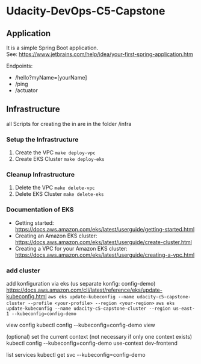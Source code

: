 # Udacity-DevOps-C5-Capstone

## Application

It is a simple Spring Boot application.  
See: https://www.jetbrains.com/help/idea/your-first-spring-application.htm

Endpoints:
- /hello?myName=[yourName]
- /ping
- /actuator

## Infrastructure 
all Scripts for creating the in are in the folder /infra  


### Setup the Infrastructure
1. Create the VPC `make deploy-vpc`  
2. Create EKS Cluster `make deploy-eks`


### Cleanup Infrastructure

1. Delete the VPC `make delete-vpc`
2. Delete EKS Cluster `make delete-eks`

### Documentation of EKS
- Getting started: https://docs.aws.amazon.com/eks/latest/userguide/getting-started.html
- Creating an Amazon EKS cluster: https://docs.aws.amazon.com/eks/latest/userguide/create-cluster.html
- Creating a VPC for your Amazon EKS cluster: https://docs.aws.amazon.com/eks/latest/userguide/creating-a-vpc.html

### add cluster

add konfiguration via eks (us separate konfig: config-demo)
https://docs.aws.amazon.com/cli/latest/reference/eks/update-kubeconfig.html
`aws eks update-kubeconfig --name udacity-c5-capstone-cluster --profile <your-profile> --region <your-region>`
`aws eks update-kubeconfig --name udacity-c5-capstone-cluster --region us-east-1 --kubeconfig=config-demo` 

view config
kubectl config --kubeconfig=config-demo view

(optional) set the current context (not necessary if only one context exists)
kubectl config --kubeconfig=config-demo use-context dev-frontend

list services
kubectl get svc --kubeconfig=config-demo

